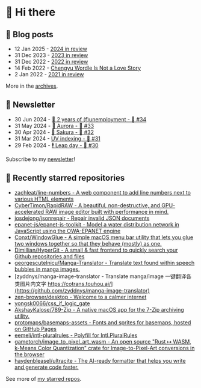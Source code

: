 # 👋 Hi there

## 📝 Blog posts

<!-- feed start -->
- 12 Jan 2025 - [2024 in review](https://cheeaun.com/blog/2025/01/2024-in-review/)
- 31 Dec 2023 - [2023 in review](https://cheeaun.com/blog/2023/12/2023-in-review/)
- 31 Dec 2022 - [2022 in review](https://cheeaun.com/blog/2022/12/2022-in-review/)
- 14 Feb 2022 - [Chengyu Wordle Is Not a Love Story](https://cheeaun.com/blog/2022/02/chengyu-wordle-is-not-a-love-story/)
- 2 Jan 2022 - [2021 in review](https://cheeaun.com/blog/2022/01/2021-in-review/)
<!-- feed end -->

More in the [archives](https://cheeaun.com/blog/archives/).

## 📰 Newsletter

<!-- newsletter start -->
- 30 Jun 2024 - [🎂 2 years of (f)unemployment - 🥫 #34](https://cheeaun.substack.com/p/2-years-of-funemployment-34)
- 31 May 2024 - [🌌 Aurora - 🥫 #33](https://cheeaun.substack.com/p/aurora-33)
- 30 Apr 2024 - [🌸 Sakura - 🥫 #32](https://cheeaun.substack.com/p/sakura-32)
- 31 Mar 2024 - [UV indexing - 🥫 #31](https://cheeaun.substack.com/p/uv-indexing-31)
- 29 Feb 2024 - [🕴️ Leap day - 🥫 #30](https://cheeaun.substack.com/p/leap-day-30)
<!-- newsletter end -->

Subscribe to my [newsletter](https://cheeaun.substack.com/)!

## 🌟 Recently starred repositories

<!-- starred repos start -->
- [zachleat/line-numbers - A web component to add line numbers next to various HTML elements](https://github.com/zachleat/line-numbers)
- [CyberTimon/RapidRAW - A beautiful, non-destructive, and GPU-accelerated RAW image editor built with performance in mind.](https://github.com/CyberTimon/RapidRAW)
- [josdejong/jsonrepair - Repair invalid JSON documents](https://github.com/josdejong/jsonrepair)
- [epanet-js/epanet-js-toolkit - Model a water distribution network in JavaScript using the OWA-EPANET engine](https://github.com/epanet-js/epanet-js-toolkit)
- [Conxt/WindowGlue - A simple macOS menu bar utility that lets you glue two windows together so that they behave (mostly) as one.](https://github.com/Conxt/WindowGlue)
- [Dimillian/HyperGit - A small & fast frontend to quickly search your Github repositories and files](https://github.com/Dimillian/HyperGit)
- [georgescutelnicu/Manga-Translator - Translate text found within speech bubbles in manga images.](https://github.com/georgescutelnicu/Manga-Translator)
- [zyddnys/manga-image-translator - Translate manga/image 一键翻译各类图片内文字 https://cotrans.touhou.ai/](https://github.com/zyddnys/manga-image-translator)
- [zen-browser/desktop - Welcome to a calmer internet](https://github.com/zen-browser/desktop)
- [yongsk0066/css_if_logic_gate](https://github.com/yongsk0066/css_if_logic_gate)
- [AkshayKalose/789-Zip - A native macOS app for the 7-Zip archiving utility.](https://github.com/AkshayKalose/789-Zip)
- [protomaps/basemaps-assets - Fonts and sprites for basemaps, hosted on GitHub Pages](https://github.com/protomaps/basemaps-assets)
- [eemeli/intl-pluralrules - Polyfill for Intl.PluralRules](https://github.com/eemeli/intl-pluralrules)
- [gametorch/image_to_pixel_art_wasm - An open source "Rust ↦ WASM, k-Means Color Quantization" crate for Image-to-Pixel-Art conversions in the browser](https://github.com/gametorch/image_to_pixel_art_wasm)
- [haydenbleasel/ultracite - The AI-ready formatter that helps you write and generate code faster.](https://github.com/haydenbleasel/ultracite)
<!-- starred repos end -->

See more of [my starred repos](https://github.com/stars/cheeaun/).
